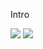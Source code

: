 Intro

<img src='https://user-images.githubusercontent.com/25181517/183568594-85e280a7-0d7e-4d1a-9028-c8c2209e073c.png'>
<img src="https://cdn.jsdelivr.net/gh/devicons/devicon@latest/icons/postgresql/postgresql-plain-wordmark.svg" />
